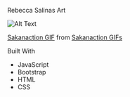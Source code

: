  Rebecca Salinas Art

![Alt Text](https://media.giphy.com/media/I7KvT4iE1FX7q/giphy.gif)

<div class="tenor-gif-embed" data-postid="5557688" data-share-method="host" data-width="100%" data-aspect-ratio="1.488888888888889"><a href="https://tenor.com/view/sakanaction-art-artist-gif-5557688">Sakanaction GIF</a> from <a href="https://tenor.com/search/sakanaction-gifs">Sakanaction GIFs</a></div><script type="text/javascript" async src="https://tenor.com/embed.js"></script>


Built With
* JavaScript
* Bootstrap
* HTML
* CSS


